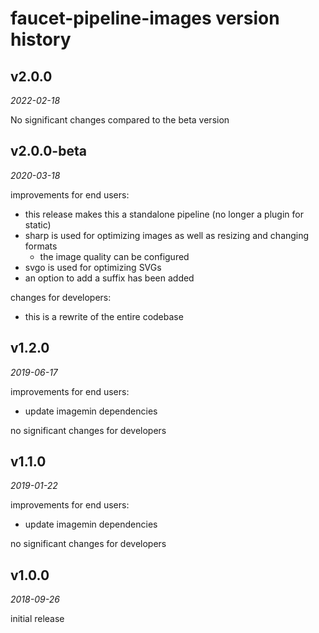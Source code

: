 faucet-pipeline-images version history
======================================


v2.0.0
------

_2022-02-18_

No significant changes compared to the beta version

v2.0.0-beta
-----------

_2020-03-18_

improvements for end users:

* this release makes this a standalone pipeline (no longer a plugin for static)
* sharp is used for optimizing images as well as resizing and changing formats
    * the image quality can be configured
* svgo is used for optimizing SVGs
* an option to add a suffix has been added

changes for developers:

* this is a rewrite of the entire codebase


v1.2.0
------

_2019-06-17_

improvements for end users:

* update imagemin dependencies

no significant changes for developers


v1.1.0
------

_2019-01-22_

improvements for end users:

* update imagemin dependencies

no significant changes for developers


v1.0.0
------

_2018-09-26_

initial release

